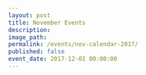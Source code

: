 ```yaml
---
layout: post
title: November Events
description:
image_path:
permalink: /events/nov-calendar-2017/
published: false
event_date: 2017-12-01 00:00:00
---
```



